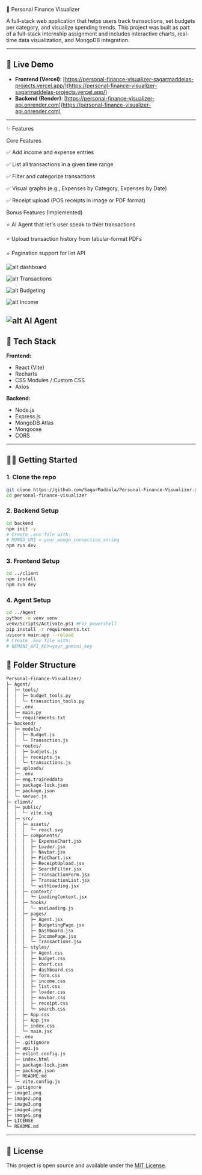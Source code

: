 💸 Personal Finance Visualizer

A full-stack web application that helps users track transactions, set budgets per category, and visualize spending trends. This project was built as part of a full-stack internship assignment and includes interactive charts, real-time data visualization, and MongoDB integration.



---

## 🚀 Live Demo

- **Frontend (Vercel)**: [https://personal-finance-visualizer-sagarmaddelas-projects.vercel.app/](https://personal-finance-visualizer-sagarmaddelas-projects.vercel.app/)
- **Backend (Render)**: [https://personal-finance-visualizer-api.onrender.com](https://personal-finance-visualizer-api.onrender.com)


---

✨ Features

Core Features

✅ Add income and expense entries

✅ List all transactions in a given time range

✅ Filter and categorize transactions

✅ Visual graphs (e.g., Expenses by Category, Expenses by Date)

✅ Receipt upload (POS receipts in image or PDF format)

Bonus Features (Implemented)

⭐ AI Agent that let's user speak to thier transactions

⭐ Upload transaction history from tabular-format PDFs

⭐ Pagination support for list API






![alt dashboard](image1.png)

![alt Transactions](image2.png)

![alt Budgeting](image3.png)

![alt Income](image4.png)

![alt AI Agent](image5.png)
---

## 💠 Tech Stack

**Frontend:**
- React (Vite)
- Recharts
- CSS Modules / Custom CSS
- Axios

**Backend:**
- Node.js
- Express.js
- MongoDB Atlas
- Mongoose
- CORS

---

## 🧑‍💻 Getting Started

### 1. Clone the repo

```bash
git clone https://github.com/SagarMaddela/Personal-Finance-Visualizer.git
cd personal-finance-visualizer
```

### 2. Backend Setup

```bash
cd backend
npm init -y
# Create .env file with:
# MONGO_URI = your_mongo_connection_string
npm run dev
```

### 3. Frontend Setup

```bash
cd ../client
npm install
npm run dev
```
### 4. Agent Setup

```bash
cd ../Agent
python -m venv venv
venv/Scripts/Activate.ps1 #For powershell
pip install -r requirements.txt
uvicorn main:app --reload
# Create .env file with:
# GEMINI_API_KEY=your_gemini_key
```

## 📂 Folder Structure


```bash
Personal-Finance-Visualizer/
├─ Agent/
│  ├─ tools/
│  │  ├─ budget_tools.py
│  │  └─ transaction_tools.py
│  ├─ .env
│  ├─ main.py
│  └─ requirements.txt
├─ backend/
│  ├─ models/
│  │  ├─ Budget.js
│  │  └─ Transaction.js
│  ├─ routes/
│  │  ├─ budjets.js
│  │  ├─ receipts.js
│  │  └─ transactions.js
│  ├─ uploads/
│  ├─ .env
│  ├─ eng.traineddata
│  ├─ package-lock.json
│  ├─ package.json
│  └─ server.js
├─ client/
│  ├─ public/
│  │  └─ vite.svg
│  ├─ src/
│  │  ├─ assets/
│  │  │  └─ react.svg
│  │  ├─ components/
│  │  │  ├─ ExpenseChart.jsx
│  │  │  ├─ Loader.jsx
│  │  │  ├─ Navbar.jsx
│  │  │  ├─ PieChart.jsx
│  │  │  ├─ ReceiptUpload.jsx
│  │  │  ├─ SearchFilter.jsx
│  │  │  ├─ TransactionForm.jsx
│  │  │  ├─ TransactionList.jsx
│  │  │  └─ withLoading.jsx
│  │  ├─ context/
│  │  │  └─ LoadingContext.jsx
│  │  ├─ hooks/
│  │  │  └─ useLoading.js
│  │  ├─ pages/
│  │  │  ├─ Agent.jsx
│  │  │  ├─ BudgetingPage.jsx
│  │  │  ├─ Dashboard.jsx
│  │  │  ├─ IncomePage.jsx
│  │  │  └─ Transactions.jsx
│  │  ├─ styles/
│  │  │  ├─ Agent.css
│  │  │  ├─ budget.css
│  │  │  ├─ chart.css
│  │  │  ├─ dashboard.css
│  │  │  ├─ form.css
│  │  │  ├─ income.css
│  │  │  ├─ list.css
│  │  │  ├─ loader.css
│  │  │  ├─ navbar.css
│  │  │  ├─ receipt.css
│  │  │  └─ search.css
│  │  ├─ App.css
│  │  ├─ App.jsx
│  │  ├─ index.css
│  │  └─ main.jsx
│  ├─ .env
│  ├─ .gitignore
│  ├─ api.js
│  ├─ eslint.config.js
│  ├─ index.html
│  ├─ package-lock.json
│  ├─ package.json
│  ├─ README.md
│  └─ vite.config.js
├─ .gitignore
├─ image1.png
├─ image2.png
├─ image3.png
├─ image4.png
├─ image5.png
├─ LICENSE
└─ README.md


```

---

## 📄 License

This project is open source and available under the [MIT License](LICENSE).
